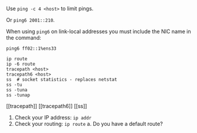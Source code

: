 Use `ping -c 4 <host>` to limit pings.

Or `ping6 2001::210`.

When using `ping6` on link-local addresses you must include the NIC name in
the command:
```
ping6 ff02::1%ens33
```

```
ip route
ip -6 route
tracepath <host>
tracepath6 <host>
ss  # socket statistics - replaces netstat
ss -tu
ss -tuna
ss -tunap
```

[[tracepath]]
[[tracepath6]]
[[ss]]

1. Check your IP address: `ip addr`
2. Check your routing: `ip route`
   a. Do you have a default route?

